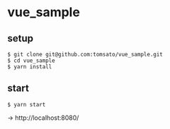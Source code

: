 # vue_sample
## setup
```
$ git clone git@github.com:tomsato/vue_sample.git
$ cd vue_sample
$ yarn install
```
## start
```
$ yarn start
```
→ http://localhost:8080/
